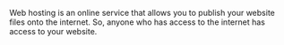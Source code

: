 Web hosting is an online service that allows you to publish your website files onto the internet. So, anyone who has access to the internet has access to your website.